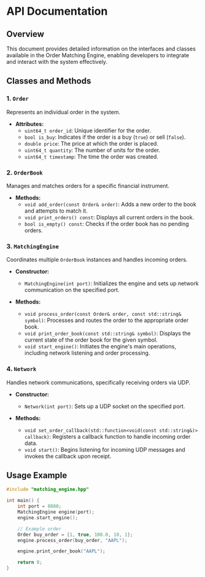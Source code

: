 # API Documentation

## Overview
This document provides detailed information on the interfaces and classes available in the Order Matching Engine, enabling developers to integrate and interact with the system effectively.

## Classes and Methods

### 1. `Order`
Represents an individual order in the system.

- **Attributes:**
  - `uint64_t order_id`: Unique identifier for the order.
  - `bool is_buy`: Indicates if the order is a buy (`true`) or sell (`false`).
  - `double price`: The price at which the order is placed.
  - `uint64_t quantity`: The number of units for the order.
  - `uint64_t timestamp`: The time the order was created.

### 2. `OrderBook`
Manages and matches orders for a specific financial instrument.

- **Methods:**
  - `void add_order(const Order& order)`: Adds a new order to the book and attempts to match it.
  - `void print_orders() const`: Displays all current orders in the book.
  - `bool is_empty() const`: Checks if the order book has no pending orders.

### 3. `MatchingEngine`
Coordinates multiple `OrderBook` instances and handles incoming orders.

- **Constructor:**
  - `MatchingEngine(int port)`: Initializes the engine and sets up network communication on the specified port.

- **Methods:**
  - `void process_order(const Order& order, const std::string& symbol)`: Processes and routes the order to the appropriate order book.
  - `void print_order_book(const std::string& symbol)`: Displays the current state of the order book for the given symbol.
  - `void start_engine()`: Initiates the engine's main operations, including network listening and order processing.

### 4. `Network`
Handles network communications, specifically receiving orders via UDP.

- **Constructor:**
  - `Network(int port)`: Sets up a UDP socket on the specified port.

- **Methods:**
  - `void set_order_callback(std::function<void(const std::string&)> callback)`: Registers a callback function to handle incoming order data.
  - `void start()`: Begins listening for incoming UDP messages and invokes the callback upon receipt.

## Usage Example

```cpp
#include "matching_engine.hpp"

int main() {
    int port = 8080;
    MatchingEngine engine(port);
    engine.start_engine();

    // Example order
    Order buy_order = {1, true, 100.0, 10, 1};
    engine.process_order(buy_order, "AAPL");

    engine.print_order_book("AAPL");

    return 0;
}

